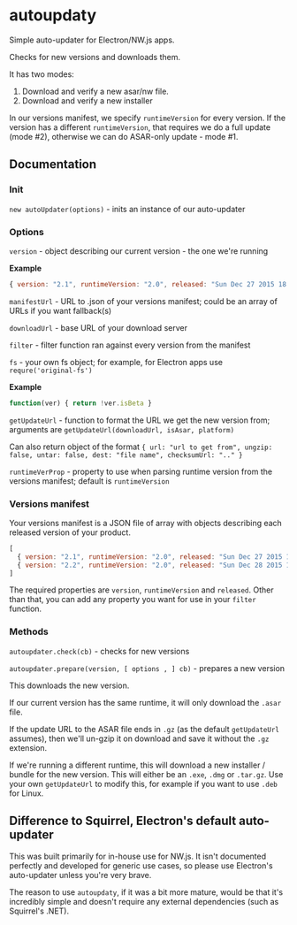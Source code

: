 # autoupdaty
Simple auto-updater for Electron/NW.js apps.

Checks for new versions and downloads them.

It has two modes: 

1. Download and verify a new asar/nw file.
2. Download and verify a new installer

In our versions manifest, we specify ``runtimeVersion`` for every version. If the version has a different ``runtimeVersion``, that requires we do a full update (mode #2), otherwise we can do ASAR-only update - mode #1.

## Documentation

### Init
``new autoUpdater(options)`` - inits an instance of our auto-updater

### Options
``version`` - object describing our current version - the one we're running

**Example**
```javascript
{ version: "2.1", runtimeVersion: "2.0", released: "Sun Dec 27 2015 18:41:58 GMT+0200 (EET)" }
```

``manifestUrl`` - URL to .json of your versions manifest; could be an array of URLs if you want fallback(s)

``downloadUrl`` - base URL of your download server

``filter`` - filter function ran against every version from the manifest

``fs`` - your own fs object; for example, for Electron apps use ``requre('original-fs')``

**Example**
```javascript
function(ver) { return !ver.isBeta }
```

``getUpdateUrl`` - function to format the URL we get the new version from; arguments are ``getUpdateUrl(downloadUrl, isAsar, platform)``

Can also return object of the format ``{ url: "url to get from", ungzip: false, untar: false, dest: "file name", checksumUrl: ".." }``

``runtimeVerProp`` - property to use when parsing runtime version from the versions manifest; default is ``runtimeVersion``


### Versions manifest

Your versions manifest is a JSON file of array with objects describing each released version of your product.

```javascript
[
  { version: "2.1", runtimeVersion: "2.0", released: "Sun Dec 27 2015 18:41:58 GMT+0200 (EET)" },
  { version: "2.2", runtimeVersion: "2.0", released: "Sun Dec 28 2015 18:00:00 GMT+0200 (EET)", isBeta: true }
]
```

The required properties are ``version``, ``runtimeVersion`` and ``released``. Other than that, you can add any property you want for use in your ``filter`` function.

### Methods 

``autoupdater.check(cb)`` - checks for new versions

``autoupdater.prepare(version, [ options , ] cb)`` - prepares a new version

This downloads the new version. 

If our current version has the same runtime, it will only download the ``.asar`` file. 

If the update URL to the ASAR file ends in ``.gz`` (as the default ``getUpdateUrl`` assumes), then we'll un-gzip it on download and save it without the ``.gz`` extension.

If we're running a different runtime, this will download a new installer / bundle for the new version. This will either be an ``.exe``, ``.dmg`` or ``.tar.gz``. Use your own ``getUpdateUrl`` to modify this, for example if you want to use ``.deb`` for Linux.


## Difference to Squirrel, Electron's default auto-updater

This was built primarily for in-house use for NW.js. It isn't documented perfectly and developed for generic use cases, so please use Electron's auto-updater unless you're very brave.

The reason to use `autoupdaty`, if it was a bit more mature, would be that it's incredibly simple and doesn't require any external dependencies (such as Squirrel's .NET). 
